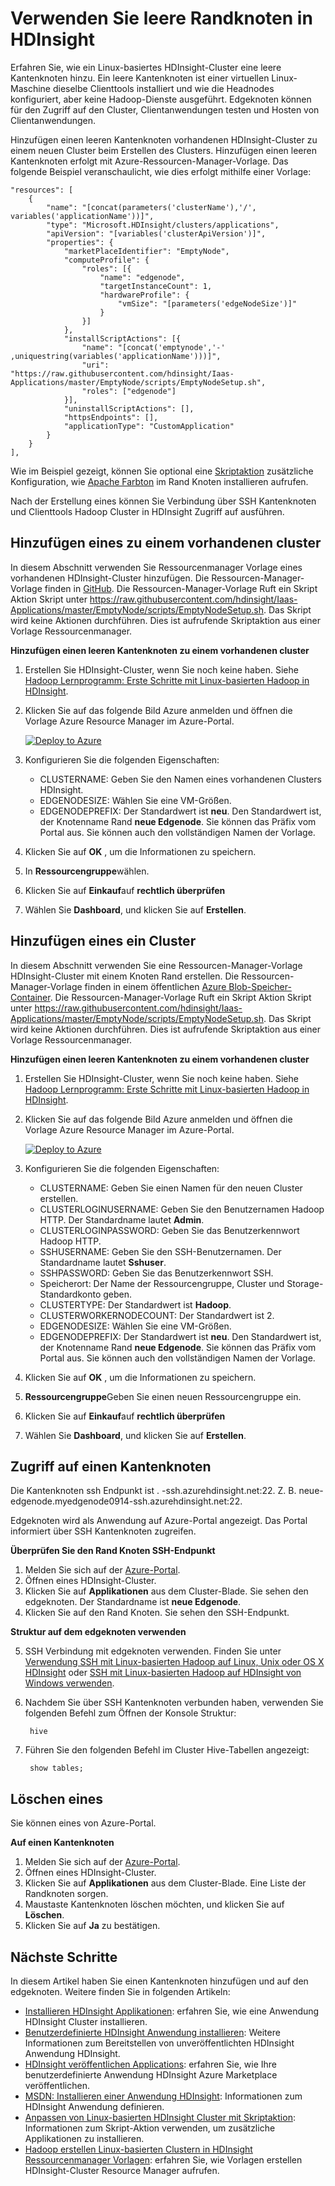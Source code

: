 <properties
    pageTitle="Verwenden Sie leere Randknoten in HDInsight | Microsoft Azure"
    description="Wie einen Kantenknoten Ampty HDInsight Cluster hinzufügen, der als Client verwendet werden kann und wie Test-Host HDInsight Anwendung."
    services="hdinsight"
    editor="cgronlun"
    manager="jhubbard"
    authors="mumian"
    tags="azure-portal"
    documentationCenter=""/>

<tags
    ms.service="hdinsight"
    ms.workload="big-data"
    ms.tgt_pltfrm="na"
    ms.devlang="na"
    ms.topic="article"
    ms.date="09/14/2016"
    ms.author="jgao"/>

# <a name="use-empty-edge-nodes-in-hdinsight"></a>Verwenden Sie leere Randknoten in HDInsight

Erfahren Sie, wie ein Linux-basiertes HDInsight-Cluster eine leere Kantenknoten hinzu. Ein leere Kantenknoten ist einer virtuellen Linux-Maschine dieselbe Clienttools installiert und wie die Headnodes konfiguriert, aber keine Hadoop-Dienste ausgeführt. Edgeknoten können für den Zugriff auf den Cluster, Clientanwendungen testen und Hosten von Clientanwendungen. 

Hinzufügen einen leeren Kantenknoten vorhandenen HDInsight-Cluster zu einem neuen Cluster beim Erstellen des Clusters. Hinzufügen einen leeren Kantenknoten erfolgt mit Azure-Ressourcen-Manager-Vorlage.  Das folgende Beispiel veranschaulicht, wie dies erfolgt mithilfe einer Vorlage:

    "resources": [
        {
            "name": "[concat(parameters('clusterName'),'/', variables('applicationName'))]",
            "type": "Microsoft.HDInsight/clusters/applications",
            "apiVersion": "[variables('clusterApiVersion')]",
            "properties": {
                "marketPlaceIdentifier": "EmptyNode",
                "computeProfile": {
                    "roles": [{
                        "name": "edgenode",
                        "targetInstanceCount": 1,
                        "hardwareProfile": {
                            "vmSize": "[parameters('edgeNodeSize')]"
                        }
                    }]
                },
                "installScriptActions": [{
                    "name": "[concat('emptynode','-' ,uniquestring(variables('applicationName')))]",
                    "uri": "https://raw.githubusercontent.com/hdinsight/Iaas-Applications/master/EmptyNode/scripts/EmptyNodeSetup.sh",
                    "roles": ["edgenode"]
                }],
                "uninstallScriptActions": [],
                "httpsEndpoints": [],
                "applicationType": "CustomApplication"
            }
        }
    ],

Wie im Beispiel gezeigt, können Sie optional eine [Skriptaktion](hdinsight-hadoop-customize-cluster-linux.md) zusätzliche Konfiguration, wie [Apache Farbton](hdinsight-hadoop-hue-linux.md) im Rand Knoten installieren aufrufen.

Nach der Erstellung eines können Sie Verbindung über SSH Kantenknoten und Clienttools Hadoop Cluster in HDInsight Zugriff auf ausführen.

## <a name="add-an-edge-node-to-an-existing-cluster"></a>Hinzufügen eines zu einem vorhandenen cluster

In diesem Abschnitt verwenden Sie Ressourcenmanager Vorlage eines vorhandenen HDInsight-Cluster hinzufügen.  Die Ressourcen-Manager-Vorlage finden in [GitHub](https://github.com/hdinsight/Iaas-Applications/tree/master/EmptyNode). Die Ressourcen-Manager-Vorlage Ruft ein Skript Aktion Skript unter https://raw.githubusercontent.com/hdinsight/Iaas-Applications/master/EmptyNode/scripts/EmptyNodeSetup.sh. Das Skript wird keine Aktionen durchführen.  Dies ist aufrufende Skriptaktion aus einer Vorlage Ressourcenmanager.

**Hinzufügen einen leeren Kantenknoten zu einem vorhandenen cluster**

1. Erstellen Sie HDInsight-Cluster, wenn Sie noch keine haben.  Siehe [Hadoop Lernprogramm: Erste Schritte mit Linux-basierten Hadoop in HDInsight](hdinsight-hadoop-linux-tutorial-get-started.md).
2. Klicken Sie auf das folgende Bild Azure anmelden und öffnen die Vorlage Azure Resource Manager im Azure-Portal. 

    <a href="https://portal.azure.com/#create/Microsoft.Template/uri/https%3A%2F%2Fraw.githubusercontent.com%2Fhdinsight%2FIaas-Applications%2Fmaster%2FEmptyNode%2Fazuredeploy.json" target="_blank"><img src="https://acom.azurecomcdn.net/80C57D/cdn/mediahandler/docarticles/dpsmedia-prod/azure.microsoft.com/en-us/documentation/articles/hdinsight-hbase-tutorial-get-started-linux/20160201111850/deploy-to-azure.png" alt="Deploy to Azure"></a>

3. Konfigurieren Sie die folgenden Eigenschaften:

    - CLUSTERNAME: Geben Sie den Namen eines vorhandenen Clusters HDInsight.
    - EDGENODESIZE: Wählen Sie eine VM-Größen.
    - EDGENODEPREFIX: Der Standardwert ist **neu**.  Den Standardwert ist, der Knotenname Rand **neue Edgenode**.  Sie können das Präfix vom Portal aus. Sie können auch den vollständigen Namen der Vorlage.


4. Klicken Sie auf **OK** , um die Informationen zu speichern.
5. In **Ressourcengruppe**wählen.
6. Klicken Sie auf **Einkauf**auf **rechtlich überprüfen**
7. Wählen Sie **Dashboard**, und klicken Sie auf **Erstellen**.

## <a name="add-an-edge-node-when-creating-a-cluster"></a>Hinzufügen eines ein Cluster

In diesem Abschnitt verwenden Sie eine Ressourcen-Manager-Vorlage HDInsight-Cluster mit einem Knoten Rand erstellen.  Die Ressourcen-Manager-Vorlage finden in einem öffentlichen [Azure Blob-Speicher-Container](http://hditutorialdata.blob.core.windows.net/armtemplates/create-linux-based-hadoop-cluster-in-hdinsight-with-edge-node.json). Die Ressourcen-Manager-Vorlage Ruft ein Skript Aktion Skript unter https://raw.githubusercontent.com/hdinsight/Iaas-Applications/master/EmptyNode/scripts/EmptyNodeSetup.sh. Das Skript wird keine Aktionen durchführen.  Dies ist aufrufende Skriptaktion aus einer Vorlage Ressourcenmanager.

**Hinzufügen einen leeren Kantenknoten zu einem vorhandenen cluster**

1. Erstellen Sie HDInsight-Cluster, wenn Sie noch keine haben.  Siehe [Hadoop Lernprogramm: Erste Schritte mit Linux-basierten Hadoop in HDInsight](hdinsight-hadoop-linux-tutorial-get-started.md).
2. Klicken Sie auf das folgende Bild Azure anmelden und öffnen die Vorlage Azure Resource Manager im Azure-Portal. 

    <a href="https://portal.azure.com/#create/Microsoft.Template/uri/https%3A%2F%2Fhditutorialdata.blob.core.windows.net%2Farmtemplates%2Fcreate-linux-based-hadoop-cluster-in-hdinsight-with-edge-node.json" target="_blank"><img src="https://acom.azurecomcdn.net/80C57D/cdn/mediahandler/docarticles/dpsmedia-prod/azure.microsoft.com/en-us/documentation/articles/hdinsight-hbase-tutorial-get-started-linux/20160201111850/deploy-to-azure.png" alt="Deploy to Azure"></a>

3. Konfigurieren Sie die folgenden Eigenschaften:
        
    - CLUSTERNAME: Geben Sie einen Namen für den neuen Cluster erstellen.
    - CLUSTERLOGINUSERNAME: Geben Sie den Benutzernamen Hadoop HTTP.  Der Standardname lautet **Admin**.
    - CLUSTERLOGINPASSWORD: Geben Sie das Benutzerkennwort Hadoop HTTP.
    - SSHUSERNAME: Geben Sie den SSH-Benutzernamen. Der Standardname lautet **Sshuser**.
    - SSHPASSWORD: Geben Sie das Benutzerkennwort SSH.
    - Speicherort: Der Name der Ressourcengruppe, Cluster und Storage-Standardkonto geben.
    - CLUSTERTYPE: Der Standardwert ist **Hadoop**.
    - CLUSTERWORKERNODECOUNT: Der Standardwert ist 2.
    - EDGENODESIZE: Wählen Sie eine VM-Größen.
    - EDGENODEPREFIX: Der Standardwert ist **neu**.  Den Standardwert ist, der Knotenname Rand **neue Edgenode**.  Sie können das Präfix vom Portal aus. Sie können auch den vollständigen Namen der Vorlage.

4. Klicken Sie auf **OK** , um die Informationen zu speichern.
5. **Ressourcengruppe**Geben Sie einen neuen Ressourcengruppe ein.
6. Klicken Sie auf **Einkauf**auf **rechtlich überprüfen**
7. Wählen Sie **Dashboard**, und klicken Sie auf **Erstellen**. 


## <a name="access-an-edge-node"></a>Zugriff auf einen Kantenknoten

Die Kantenknoten ssh Endpunkt ist <EdgeNodeName>. <ClusterName>-ssh.azurehdinsight.net:22.  Z. B. neue-edgenode.myedgenode0914-ssh.azurehdinsight.net:22.

Edgeknoten wird als Anwendung auf Azure-Portal angezeigt.  Das Portal informiert über SSH Kantenknoten zugreifen.

**Überprüfen Sie den Rand Knoten SSH-Endpunkt**

1. Melden Sie sich auf der [Azure-Portal](https://portal.azure.com).
2. Öffnen eines HDInsight-Cluster.
3. Klicken Sie auf **Applikationen** aus dem Cluster-Blade. Sie sehen den edgeknoten.  Der Standardname ist **neue Edgenode**.
4. Klicken Sie auf den Rand Knoten. Sie sehen den SSH-Endpunkt.

**Struktur auf dem edgeknoten verwenden**

5. SSH Verbindung mit edgeknoten verwenden.  Finden Sie unter [Verwendung SSH mit Linux-basierten Hadoop auf Linux, Unix oder OS X HDInsight](hdinsight-hadoop-linux-use-ssh-unix.md) oder [SSH mit Linux-basierten Hadoop auf HDInsight von Windows verwenden](hdinsight-hadoop-linux-use-ssh-windows.md).
6. Nachdem Sie über SSH Kantenknoten verbunden haben, verwenden Sie folgenden Befehl zum Öffnen der Konsole Struktur:

        hive
7. Führen Sie den folgenden Befehl im Cluster Hive-Tabellen angezeigt:

        show tables;

## <a name="delete-an-edge-node"></a>Löschen eines

Sie können eines von Azure-Portal.

**Auf einen Kantenknoten**

1. Melden Sie sich auf der [Azure-Portal](https://portal.azure.com).
2. Öffnen eines HDInsight-Cluster.
3. Klicken Sie auf **Applikationen** aus dem Cluster-Blade. Eine Liste der Randknoten sorgen.  
4. Maustaste Kantenknoten löschen möchten, und klicken Sie auf **Löschen**.
5. Klicken Sie auf **Ja** zu bestätigen.

## <a name="next-steps"></a>Nächste Schritte

In diesem Artikel haben Sie einen Kantenknoten hinzufügen und auf den edgeknoten. Weitere finden Sie in folgenden Artikeln:

- [Installieren HDInsight Applikationen](hdinsight-apps-install-applications.md): erfahren Sie, wie eine Anwendung HDInsight Cluster installieren.
- [Benutzerdefinierte HDInsight Anwendung installieren](hdinsight-apps-install-custom-applications.md): Weitere Informationen zum Bereitstellen von unveröffentlichten HDInsight Anwendung HDInsight.
- [HDInsight veröffentlichen Applications](hdinsight-apps-publish-applications.md): erfahren Sie, wie Ihre benutzerdefinierte Anwendung HDInsight Azure Marketplace veröffentlichen.
- [MSDN: Installieren einer Anwendung HDInsight](https://msdn.microsoft.com/library/mt706515.aspx): Informationen zum HDInsight Anwendung definieren.
- [Anpassen von Linux-basierten HDInsight Cluster mit Skriptaktion](hdinsight-hadoop-customize-cluster-linux.md): Informationen zum Skript-Aktion verwenden, um zusätzliche Applikationen zu installieren.
- [Hadoop erstellen Linux-basierten Clustern in HDInsight Ressourcenmanager Vorlagen](hdinsight-hadoop-create-linux-clusters-arm-templates.md): erfahren Sie, wie Vorlagen erstellen HDInsight-Cluster Resource Manager aufrufen.

